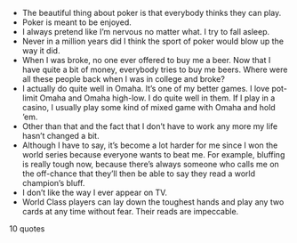  - The beautiful thing about poker is that everybody thinks they can play.
 - Poker is meant to be enjoyed.
 - I always pretend like I’m nervous no matter what. I try to fall asleep.
 - Never in a million years did I think the sport of poker would blow up the way it did.
 - When I was broke, no one ever offered to buy me a beer. Now that I have quite a bit of money, everybody tries to buy me beers. Where were all these people back when I was in college and broke?
 - I actually do quite well in Omaha. It’s one of my better games. I love pot-limit Omaha and Omaha high-low. I do quite well in them. If I play in a casino, I usually play some kind of mixed game with Omaha and hold ’em.
 - Other than that and the fact that I don’t have to work any more my life hasn’t changed a bit.
 - Although I have to say, it’s become a lot harder for me since I won the world series because everyone wants to beat me. For example, bluffing is really tough now, because there’s always someone who calls me on the off-chance that they’ll then be able to say they read a world champion’s bluff.
 - I don’t like the way I ever appear on TV.
 - World Class players can lay down the toughest hands and play any two cards at any time without fear. Their reads are impeccable.

10 quotes